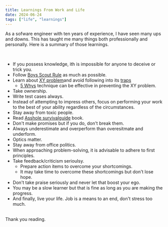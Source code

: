 ```yaml
---
title: Learnings From Work and Life
date: 2024-06-24
tags: ["life", "learnings"]
---
```


As a sofware engineer with ten years of experience, I have seen many ups and downs. This has taught me many things both professionally and personally. Here is a summary of those learnings.

<br />

- If you possess knowledge, ith is impossible for anyone to deceive or trick you.
- Follow [Boys Scout Rule](https://97-things-every-x-should-know.gitbooks.io/97-things-every-programmer-should-know/content/en/thing_08)
   as much as possible.
- Learn about [XY problem](https://xyproblem.info/)and avoid following into its [traps](https://meta.stackexchange.com/a/)
  - [5 Whys](https://en.wikipedia.org/wiki/Five_whys) technique can be effective in preventing the XY problem.
- Take ownership.
- Write test cases always.
- Instead of attempting to impress others, focus on performing your work to the best of your ability regardless of the circumstances.
- Stay away from toxic people.
- Read [Asshole survivalguide](https://www.amazon.com/Asshole-Survival-Guide-People-Treat/dp/1328695913) book.
- Don't make promises but if you do, don't break them.
- Always underestimate and overperform than overesitmate and underform. 
- Optics matter.
- Stay away from office politics.
- When approaching problem-solving, it is advisable to adhere to first principles.
- Take feedback/criticism serioulsy.
  - Prepare action items to overcome your shortcomings.
  - It may take time to overcome these shortcomings but don't lose hope.
- Don't take praise seriously and never let that boost your ego.
- You may be a slow learner but that is fine as long as you are making the progress.
- And finally, live your life. Job is a means to an end, don't stress too much.

<br />
Thank you reading.